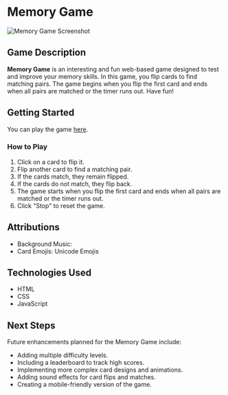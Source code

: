# Memory Game

![Memory Game Screenshot](https://i.imgur.com/7IspxJJ.png)

## Game Description

**Memory Game** is an interesting and fun web-based game designed to test and improve your memory skills. In this game, you flip cards to find matching pairs. The game begins when you flip the first card and ends when all pairs are matched or the timer runs out. Have fun!

## Getting Started

You can play the game [here](https://sedykhvitaliy.github.io/memory-game/).

### How to Play
1. Click on a card to flip it.
2. Flip another card to find a matching pair.
3. If the cards match, they remain flipped.
4. If the cards do not match, they flip back.
5. The game starts when you flip the first card and ends when all pairs are matched or the timer runs out.
6. Click "Stop" to reset the game.



## Attributions

- Background Music: []()
- Card Emojis: Unicode Emojis


## Technologies Used

- HTML
- CSS
- JavaScript

## Next Steps

Future enhancements planned for the Memory Game include:
- Adding multiple difficulty levels.
- Including a leaderboard to track high scores.
- Implementing more complex card designs and animations.
- Adding sound effects for card flips and matches.
- Creating a mobile-friendly version of the game.

